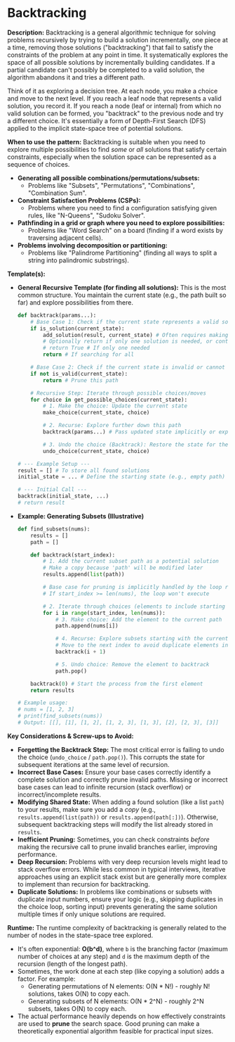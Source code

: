 # Backtracking

**Description:**
Backtracking is a general algorithmic technique for solving problems recursively by trying to build a solution incrementally, one piece at a time, removing those solutions ("backtracking") that fail to satisfy the constraints of the problem at any point in time. It systematically explores the space of all possible solutions by incrementally building candidates. If a partial candidate can't possibly be completed to a valid solution, the algorithm abandons it and tries a different path.

Think of it as exploring a decision tree. At each node, you make a choice and move to the next level. If you reach a leaf node that represents a valid solution, you record it. If you reach a node (leaf or internal) from which no valid solution can be formed, you "backtrack" to the previous node and try a different choice. It's essentially a form of Depth-First Search (DFS) applied to the implicit state-space tree of potential solutions.

**When to use the pattern:**
Backtracking is suitable when you need to explore multiple possibilities to find *some* or *all* solutions that satisfy certain constraints, especially when the solution space can be represented as a sequence of choices.

-   **Generating all possible combinations/permutations/subsets:**
    -   Problems like "Subsets", "Permutations", "Combinations", "Combination Sum".
-   **Constraint Satisfaction Problems (CSPs):**
    -   Problems where you need to find a configuration satisfying given rules, like "N-Queens", "Sudoku Solver".
-   **Pathfinding in a grid or graph where you need to explore possibilities:**
    -   Problems like "Word Search" on a board (finding if a word exists by traversing adjacent cells).
-   **Problems involving decomposition or partitioning:**
    -   Problems like "Palindrome Partitioning" (finding all ways to split a string into palindromic substrings).

**Template(s):**

-   **General Recursive Template (for finding all solutions):**
    This is the most common structure. You maintain the current state (e.g., the path built so far) and explore possibilities from there.

    ```python
    def backtrack(params...):
        # Base Case 1: Check if the current state represents a valid solution
        if is_solution(current_state):
            add_solution(result, current_state) # Often requires making a copy
            # Optionally return if only one solution is needed, or continue searching
            # return True # If only one needed
            return # If searching for all

        # Base Case 2: Check if the current state is invalid or cannot lead to a solution (pruning)
        if not is_valid(current_state):
            return # Prune this path

        # Recursive Step: Iterate through possible choices/moves
        for choice in get_possible_choices(current_state):
            # 1. Make the choice: Update the current state
            make_choice(current_state, choice)

            # 2. Recurse: Explore further down this path
            backtrack(params...) # Pass updated state implicitly or explicitly

            # 3. Undo the choice (Backtrack): Restore the state for the next iteration
            undo_choice(current_state, choice)

    # --- Example Setup ---
    result = [] # To store all found solutions
    initial_state = ... # Define the starting state (e.g., empty path)

    # --- Initial Call ---
    backtrack(initial_state, ...)
    # return result
    ```

-   **Example: Generating Subsets (Illustrative)**

    ```python
    def find_subsets(nums):
        results = []
        path = []

        def backtrack(start_index):
            # 1. Add the current subset path as a potential solution
            # Make a copy because 'path' will be modified later
            results.append(list(path))

            # Base case for pruning is implicitly handled by the loop range
            # If start_index >= len(nums), the loop won't execute

            # 2. Iterate through choices (elements to include starting from start_index)
            for i in range(start_index, len(nums)):
                # 3. Make choice: Add the element to the current path
                path.append(nums[i])

                # 4. Recurse: Explore subsets starting with the current path
                # Move to the next index to avoid duplicate elements in the subset path
                backtrack(i + 1)

                # 5. Undo choice: Remove the element to backtrack
                path.pop()

        backtrack(0) # Start the process from the first element
        return results

    # Example usage:
    # nums = [1, 2, 3]
    # print(find_subsets(nums))
    # Output: [[], [1], [1, 2], [1, 2, 3], [1, 3], [2], [2, 3], [3]]
    ```

**Key Considerations & Screw-ups to Avoid:**

-   **Forgetting the Backtrack Step:** The most critical error is failing to undo the choice (`undo_choice` / `path.pop()`). This corrupts the state for subsequent iterations at the same level of recursion.
-   **Incorrect Base Cases:** Ensure your base cases correctly identify a complete solution and correctly prune invalid paths. Missing or incorrect base cases can lead to infinite recursion (stack overflow) or incorrect/incomplete results.
-   **Modifying Shared State:** When adding a found solution (like a list `path`) to your results, make sure you add a *copy* (e.g., `results.append(list(path))` or `results.append(path[:])`). Otherwise, subsequent backtracking steps will modify the list already stored in `results`.
-   **Inefficient Pruning:** Sometimes, you can check constraints *before* making the recursive call to prune invalid branches earlier, improving performance.
-   **Deep Recursion:** Problems with very deep recursion levels might lead to stack overflow errors. While less common in typical interviews, iterative approaches using an explicit stack exist but are generally more complex to implement than recursion for backtracking.
-   **Duplicate Solutions:** In problems like combinations or subsets with duplicate input numbers, ensure your logic (e.g., skipping duplicates in the choice loop, sorting input) prevents generating the same solution multiple times if only unique solutions are required.

**Runtime:**
The runtime complexity of backtracking is generally related to the number of nodes in the state-space tree explored.

-   It's often exponential: **O(b^d)**, where `b` is the branching factor (maximum number of choices at any step) and `d` is the maximum depth of the recursion (length of the longest path).
-   Sometimes, the work done at each step (like copying a solution) adds a factor. For example:
    -   Generating permutations of N elements: O(N * N!) - roughly N! solutions, takes O(N) to copy each.
    -   Generating subsets of N elements: O(N * 2^N) - roughly 2^N subsets, takes O(N) to copy each.
-   The actual performance heavily depends on how effectively constraints are used to **prune** the search space. Good pruning can make a theoretically exponential algorithm feasible for practical input sizes.